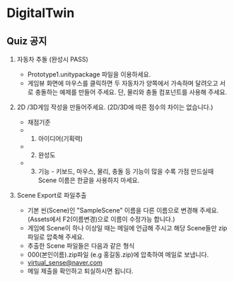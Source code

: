 # DigitalTwin

## Quiz 공지

1. 자동차 추돌 (완성시 PASS)
   - Prototype1.unitypackage 파일을 이용하세요.
   - 게임뷰 화면에 마우스를 클릭하면 두 자동차가 
     양쪽에서 가속하며 달려오고 서로 충돌하는 예제를 만들어 주세요.
     단, 물리와 충돌 컴포넌트를 사용해 주세요.

2. 2D /3D게임 작성을 만들어주세요. (2D/3D에 따른 점수의 차이는 없습니다.)
   - 채점기준
   - 1. 아이디어(기획력) 
   - 2. 완성도
   - 3. 기능 - 키보드, 마우스, 물리, 충돌 등 기능이 많을 수록 가점
   만드실때 Scene 이름은 한글을 사용하지 마세요.

3. Scene Export로 파일추출
   - 기본 씬(Scene)인 "SampleScene" 이름을 다른 이름으로 변경해 주세요. (Assets에서 F2(이름변경)으로 이름이 수정가능 합니다.)
   - 게임에 Scene이 하나 이상일 때는 메일에 언급해 주시고 해당 Scene들만 
   zip 파일로 압축해 주세요. 
   - 추출한 Scene 파일들은 다음과 같은 형식 
   - 000(본인이름).zip파일 (e.g 홍길동.zip)에 압축하여 메일로 보냅니다.
   - virtual_sense@naver.com 
   - 메일 제출을 확인하고 퇴실하시면 됩니다.


